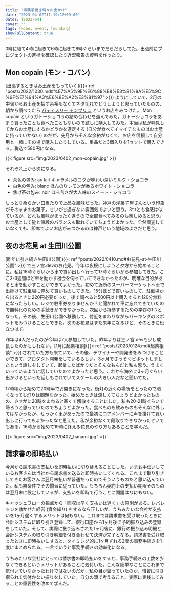 ```yaml
---
title: "事務手続き時々お出かけ"
date: "2023-04-02T11:19:12+09:00"
dates: [2023/04]
cover: ""
tags: [kobe, event, founding]
showFullContent: true
---
```


0時に寝て4時に起きて6時に起きて8時ぐらいまでだらだらしてた。出張前にプロジェクトの進捗を確認したり近況報告の資料を作ったり。

## Mon copain (モン・コパン)

[出張するときはお土産をもっていく]({{< ref "posts/2022/1030.md#%E7%A5%9E%E6%88%B8%E3%81%8A%E5%9C%9F%E7%94%A3%E6%8E%A2%E3%81%97" >}}) ようにしていて、2月の中旬からお土産を探す余裕もなくてネタ切れでどうしようと思っていたものの、朝から調べてたら
[パティスリー モンプリュ](https://montplus.com/) というお店をみつけた。
Mon copain というガトーショコラの詰め合わせを選んでみた。ガトーショコラをあまり買ったことも食べたこともないので試しに購入してみた。本当は私が味見してからお土産にするかどうかを選定する (自分が食べてイマイチなものはお土産に持っていかない) のだが、先月からそんな余裕がなくて、お店を信頼して自分用と一緒にその場で購入したりしている。単品だと3個入りを1セットで購入できる。税込で580円になる。

{{< figure src="img/2023/0402_mon-copain.jpg" >}}

それぞれ上から次になる。

* 茶色の包み: au lait キャラメルのコクが味わい深いミルク・ショコラ
* 白色の包み: blanc ほんのりレモンが香るホワイト・ショコラ
* 焦げ茶の包み: noir ほろ苦さが大人味のスイート・ショコラ

しっとり柔らかい口当たりで上品な風味だった。神戸の洋菓子屋さんという印象がそのままのお菓子。甘いが甘過ぎない雰囲気でよいと思う。3つとも食感は似ているが、どれも風味がまったく違うので全部食べてみるのも楽しめると思う。お土産として量と値段のバランスも取れていてちょうどよかった。全然調査していなくても、即席でよいお店がみつかるのは神戸という地域のよさだと思う。

## 夜のお花見 at 生田川公園

[昨年に引き続き生田川公園]({{< ref "posts/2022/0410.md#お花見-at-生田川公園" >}}) で三ノ宮.devのお花見。今年は夜桜にしようと夕方から始めることに。私は16時ぐらいから車で買い出しへ行って17時ぐらいから参加してきた。ここ2-3週間ほど車を動かす機会を伺っていてできなかったのが、明確な目的があると車を動かすことができてよかった。初めて近所のスーパーマーケットへ車で出掛けて駐車場に停めて買いものしてきた。15分ほどで買いものして、駐車場から出るときに220円必要だった。後で調べると500円以上購入すると120分無料になったらしい。レジで駐車券ありませんか？と聞かれて車に忘れてきていたので無料化のための手続きができなかった。次回から持参するための学びの1つとなった。その後、生田川公園へ移動して、付近をまわりながらパーキングのスポットをみつけることもできた。次のお花見はまた来年になるけど、そのときに役立つはず。

昨年は4人だったのが今年は7人参加していた。昨年よりは三ノ宮.devも少し成長したのかもしれない。[1月に起業相談]({{< ref "posts/2023/0124.md#起業相談" >}}) されていた方も来ていて、その後、デザイナーや開発者をみつけることができて、プロダクト開発をしているらしい。3ヶ月でさっそくピボットしましたという話しをしていて、起業したばかりだとそんなもんだと私も思う。うまくいっているように話していたのでよかったと思う。これから海外に3ヶ月ぐらい出かけるといった話しもされていてスケールの大きい人だなと聞いてた。

17時頃から始めて20時半でお開きになった。街灯の近くの場所をとったので暗くなっても灯りは問題なかった。始めたときは涼しくてちょうどよかったものの、さすがに20時をまわると寒くて解散することにした。私も20-21時ぐらいで帰ろうと思っていたのでちょうどよかった。食べものも飲みものもそんなに外してはなかったが、せっかく車があったので最初にコアメンバーに声を掛けて買い出しに行ってもよかったなと思えた。私が余裕なくて段取りできなかったせいでもある。16時から始めて19時に終える花見のやり方もあることを学んだ。

{{< figure src="img/2023/0402_hanami.jpg" >}}

## 請求書の即時払い

今月から請求書の支払いを即時払いに切り替えることにした。いまお手伝いしているお客さんは当社から請求書を送ると即時払いしてくれる。これまで取り引きしてきたお客さんは翌月末払いが普通だったのでそういうものだと思い込んでいた。私も無条件でその慣習に従っていた。もちろん契約上の支払い期限そのものは翌月末に設定しているが、支払いを即時で行うことに問題はなにもない。

キャッシュフローの視点から「回収は早く支払いは遅く」の原則がある。レバレッジを効かせた経営 (資金繰り) をするなら正しいが、うちみたいな会社が支払いを1ヶ月遅くするメリットは何もない。これまでは請求書を受け取ったときに会計システムに取り引き登録して、銀行口座から1ヶ月後に予約振り込みの登録をしていた。そして、実際に振り込みされた1ヶ月後に、銀行の振り込み明細と会計システムの取り引き明細を付き合わせて決済が完了となる。請求書を受け取ったときに即時払いにすると、タイミング的に1ヶ月ずれる2度の事務手続きを1度にまとめられる。一言でいうと事務手続きの効率化になる。

うちみたいな会社にとっては請求書の即時払いをすると、事務手続きの工数を少なくできるというメリットがあることに気付いた。こんな簡単なことにこれまで気付いていなかったわけではないのだが、私の目が曇っていたのか、慣習に引き摺られて気付かない振りをしていた。自分の頭で考えること、実際に実践してみることの重要性を改めて学んだ。
